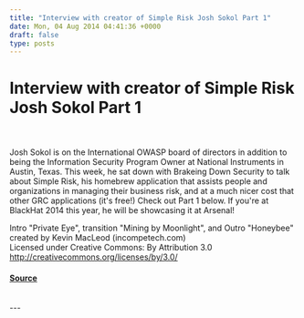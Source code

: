 ```yaml
---
title: "Interview with creator of Simple Risk Josh Sokol Part 1"
date: Mon, 04 Aug 2014 04:41:36 +0000
draft: false
type: posts
---
```

# Interview with creator of Simple Risk Josh Sokol Part 1

<br/>

<br/>
Josh Sokol is on the International OWASP board of directors in addition to being the Information Security Program Owner at National Instruments in Austin, Texas. This week, he sat down with Brakeing Down Security to talk about Simple Risk, his homebrew application that assists people and organizations in managing their business risk, and at a much nicer cost that other GRC applications (it's free!) Check out Part 1 below. If you're at BlackHat 2014 this year, he will be showcasing it at Arsenal! 

Intro "Private Eye", transition "Mining by Moonlight", and Outro "Honeybee" created by Kevin MacLeod (incompetech.com)   
Licensed under Creative Commons: By Attribution 3.0  
http://creativecommons.org/licenses/by/3.0/

#### [Source](http://brakeingsecurity.com/interview-with-creator-of-simple-risk-josh-sokol)

<br/>
---

